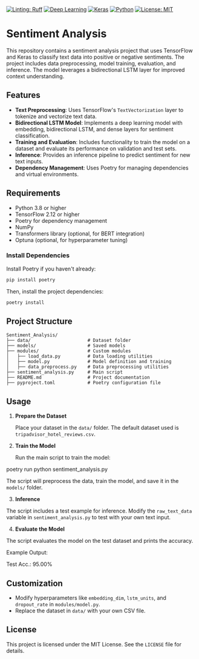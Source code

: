 [![Linting: Ruff](https://img.shields.io/badge/linting-ruff-yellowgreen)](https://github.com/charliermarsh/ruff)
[![Deep Learning](https://img.shields.io/badge/Deep%20Learning-TensorFlow-orange)](https://www.tensorflow.org/)
[![Keras](https://img.shields.io/badge/Keras-red)](https://keras.io/)
[![Python](https://img.shields.io/badge/Python-3.8%2B-blue)](https://www.python.org/)
[![License: MIT](https://img.shields.io/badge/License-MIT-yellow.svg)](https://opensource.org/licenses/MIT)

# Sentiment Analysis

This repository contains a sentiment analysis project that uses TensorFlow and Keras to classify text data into positive or negative sentiments. The project includes data preprocessing, model training, evaluation, and inference. The model leverages a bidirectional LSTM layer for improved context understanding.

## Features

- **Text Preprocessing**: Uses TensorFlow's `TextVectorization` layer to tokenize and vectorize text data.
- **Bidirectional LSTM Model**: Implements a deep learning model with embedding, bidirectional LSTM, and dense layers for sentiment classification.
- **Training and Evaluation**: Includes functionality to train the model on a dataset and evaluate its performance on validation and test sets.
- **Inference**: Provides an inference pipeline to predict sentiment for new text inputs.
- **Dependency Management**: Uses Poetry for managing dependencies and virtual environments.

## Requirements

- Python 3.8 or higher
- TensorFlow 2.12 or higher
- Poetry for dependency management
- NumPy
- Transformers library (optional, for BERT integration)
- Optuna (optional, for hyperparameter tuning)

### Install Dependencies

Install Poetry if you haven't already:

```bash
pip install poetry
```

Then, install the project dependencies:

```bash
poetry install
```

## Project Structure

```
Sentiment_Analysis/
├── data/                     # Dataset folder
├── models/                   # Saved models
├── modules/                  # Custom modules
│   ├── load_data.py          # Data loading utilities
│   ├── model.py              # Model definition and training
│   ├── data_preprocess.py    # Data preprocessing utilities
├── sentiment_analysis.py     # Main script
├── README.md                 # Project documentation
├── pyproject.toml            # Poetry configuration file
```

## Usage

1. **Prepare the Dataset**
   
   Place your dataset in the `data/` folder. The default dataset used is `tripadvisor_hotel_reviews.csv`.

2. **Train the Model**

   Run the main script to train the model:


poetry run python sentiment_analysis.py


The script will preprocess the data, train the model, and save it in the `models/` folder.

3. **Inference**

The script includes a test example for inference. Modify the `raw_text_data` variable in `sentiment_analysis.py` to test with your own text input.

4. **Evaluate the Model**

The script evaluates the model on the test dataset and prints the accuracy.

Example Output:


Test Acc.: 95.00%


## Customization

- Modify hyperparameters like `embedding_dim`, `lstm_units`, and `dropout_rate` in `modules/model.py`.
- Replace the dataset in `data/` with your own CSV file.

## License

This project is licensed under the MIT License. See the `LICENSE` file for details.